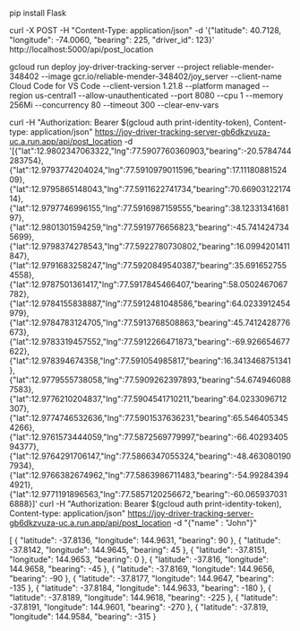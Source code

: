 pip install Flask

curl -X POST -H "Content-Type: application/json" -d '{"latitude": 40.7128, "longitude": -74.0060, "bearing": 225, "driver_id": 123}' http://localhost:5000/api/post_location


gcloud run deploy joy-driver-tracking-server --project reliable-mender-348402 --image gcr.io/reliable-mender-348402/joy_server --client-name Cloud Code for VS Code --client-version 1.21.8 --platform managed --region us-central1 --allow-unauthenticated --port 8080 --cpu 1 --memory 256Mi --concurrency 80 --timeout 300 --clear-env-vars


curl -H "Authorization: Bearer $(gcloud auth print-identity-token), Content-type: application/json"  https://joy-driver-tracking-server-gb6dkzvuza-uc.a.run.app/api/post_location -d  '[{"lat":12.9802347063322,"lng":77.5907760360903,"bearing":-20.5784744283754},{"lat":12.9793774204024,"lng":77.5910979011596,"bearing":17.1118088152409},{"lat":12.9795865148043,"lng":77.5911622741734,"bearing":70.6690312217414},{"lat":12.9797746996155,"lng":77.5916987159555,"bearing":38.1233134168197},{"lat":12.9801301594259,"lng":77.5919776656823,"bearing":-45.7414247345699},{"lat":12.9798374278543,"lng":77.5922780730802,"bearing":16.0994201411847},{"lat":12.9791683258247,"lng":77.5920849540387,"bearing":35.6916527554558},{"lat":12.9787501361417,"lng":77.5917845466407,"bearing":58.0502467067782},{"lat":12.9784155838887,"lng":77.5912481048586,"bearing":64.0233912454979},{"lat":12.9784783124705,"lng":77.5913768508863,"bearing":45.7412428776673},{"lat":12.9783319457552,"lng":77.5912266471873,"bearing":-69.926654677622},{"lat":12.978394674358,"lng":77.591054985817,"bearing":16.3413468751341},{"lat":12.9779555738058,"lng":77.5909262397893,"bearing":54.6749460887583},{"lat":12.9776210204837,"lng":77.5904541710211,"bearing":64.0233096712307},{"lat":12.9774746532636,"lng":77.5901537636231,"bearing":65.5464053454266},{"lat":12.9761573444059,"lng":77.5872569779997,"bearing":-66.4029340594377},{"lat":12.9764291706147,"lng":77.5866347055324,"bearing":-48.4630801907934},{"lat":12.9766382674962,"lng":77.5863986711483,"bearing":-54.992843944921},{"lat":12.9771191896563,"lng":77.5857120256672,"bearing":-60.0659370316888}]'
curl -H "Authorization: Bearer $(gcloud auth print-identity-token), Content-type: application/json"  https://joy-driver-tracking-server-gb6dkzvuza-uc.a.run.app/api/post_location -d  "{\"name\" : \"John\"}" 

[
 {
  "latitude": -37.8136,
  "longitude": 144.9631,
  "bearing": 90
 },
 {
  "latitude": -37.8142,
  "longitude": 144.9645,
  "bearing": 45
 },
 {
  "latitude": -37.8151,
  "longitude": 144.9653,
  "bearing": 0
 },
 {
  "latitude": -37.816,
  "longitude": 144.9658,
  "bearing": -45
 },
 {
  "latitude": -37.8169,
  "longitude": 144.9656,
  "bearing": -90
 },
 {
  "latitude": -37.8177,
  "longitude": 144.9647,
  "bearing": -135
 },
 {
  "latitude": -37.8184,
  "longitude": 144.9633,
  "bearing": -180
 },
 {
  "latitude": -37.8189,
  "longitude": 144.9618,
  "bearing": -225
 },
 {
  "latitude": -37.8191,
  "longitude": 144.9601,
  "bearing": -270
 },
 {
  "latitude": -37.819,
  "longitude": 144.9584,
  "bearing": -315
 }